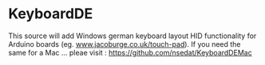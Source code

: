 # KeyboardDE

This source will add Windows german keyboard layout HID functionality for Arduino boards
(eg. www.jacoburge.co.uk/touch-pad).
If you need the same for a Mac ... pleae visit : https://github.com/nsedat/KeyboardDEMac

